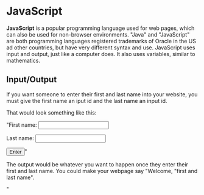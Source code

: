 # JavaScript
**JavaScript** is a popular programming language used for web pages, which can also be used for non-browser environments. "Java" and "JavaScript" are both programming languages registered trademarks of Oracle in the US ad other countries, but have very different syntax and use. JavaScript uses input and output, just like a computer does. It also uses variables, similar to mathematics.

## Input/Output
If you want someone to enter their first and last name into your website, you must give the first name an iput id and the last name an input id. 

That would look something like this:

"First name: <input id="first_name">

Last name: <input id="last_name">

<button id="enter">Enter</button>"

The output would be whatever you want to happen once they enter their first and last name. You could make your webpage say "Welcome, "first and last name".

"<script>
    function enter() {
        var fname = document.getElementByID('first_name').value;
        var lname = document.getElementBYId('last_name').value;

        var html = 'Welcome <b> + fname + '</b>' + lname;

        document.getElementById('result').innerHTML = html;
    }"


## Variables
 The 3 ways to declare JavaScript variables are:
   <ul>
    <li><a>var</a></li>
        <li><a>let</a></li>
        <li><a>const</a></li>
   </ul>

**Variables** are containers for storing data. These variables must be indentified by unique names, or identifiers. Some rules for these names of variables are:
<ul> 
    <li><a>Must begin with a letter</a></li>
    <li><a>Can only contain letters, digits, underscores, and dollar signs</a></li>
    <li><a>Names are case sensitive</a></li>
    <li<a>Can begin with _ and $</a></li>
    <li><a>Cannot use reserved words such as JavaScript keywords</a></li>
</ul>